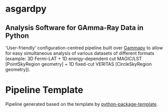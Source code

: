 # asgardpy
## Analysis Software for GAmma-Ray Data in Python

'User-friendly' configuration-centred pipeline built over [Gammapy](https://github.com/gammapy/gammapy) to allow for easy simultaneous analysis of various datasets of different formats (example: 3D Fermi-LAT + 1D energy-dependent cut MAGIC/LST [PointSkyRegion geometry] + 1D fixed-cut VERITAS [CircleSkyRegion geometry]).

# Pipeline Template

Pipeline generated based on the template by [python-package-template](https://github.com/allenai/python-package-template).
